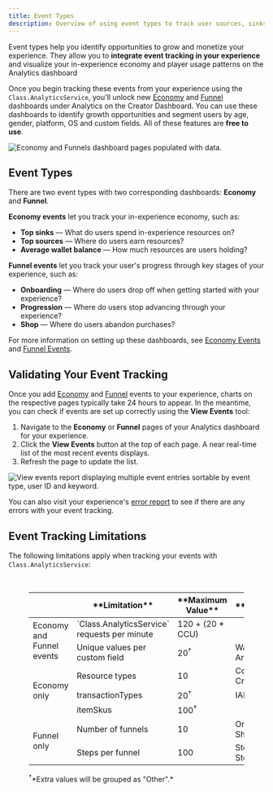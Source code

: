 ```yaml
---
title: Event Types
description: Overview of using event types to track user sources, sinks and milestones in your experience.
---
```


Event types help you identify opportunities to grow and monetize your experience. They allow you to **integrate event tracking in your experience** and visualize your in-experience economy and player usage patterns on the Analytics dashboard

Once you begin tracking these events from your experience using the `Class.AnalyticsService`, you'll unlock new [Economy](./economy-events.md) and [Funnel](./funnel-events.md) dashboards under Analytics on the Creator Dashboard. You can use these dashboards to identify growth opportunities and segment users by age, gender, platform, OS and custom fields. All of these features are **free to use**.

<img src="../../assets/analytics/event-types/Overview-Economy-Funnels.png" alt="Economy and Funnels dashboard pages populated with data."/>

## Event Types

There are two event types with two corresponding dashboards: **Economy** and **Funnel**.
<br />

**Economy events** let you track your in-experience economy, such as:

- **Top sinks** — What do users spend in-experience resources on?
- **Top sources** — Where do users earn resources?
- **Average wallet balance** — How much resources are users holding?

**Funnel events** let you track your user's progress through key stages of your experience, such as:

- **Onboarding** — Where do users drop off when getting started with your experience?
- **Progression** — Where do users stop advancing through your experience?
- **Shop** — Where do users abandon purchases?

For more information on setting up these dashboards, see [Economy Events](./economy-events.md) and [Funnel Events](./funnel-events.md).

## Validating Your Event Tracking

Once you add [Economy](./economy-events.md) and [Funnel](./funnel-events.md) events to your experience, charts on the respective pages typically take 24 hours to appear. In the meantime, you can check if events are set up correctly using the **View Events** tool:

1. Navigate to the **Economy** or **Funnel** pages of your Analytics dashboard for your experience.
2. Click the **View Events** button at the top of each page. A near real-time list of the most recent events displays.
3. Refresh the page to update the list.

<img src="../../assets/analytics/event-types/Event-Tracking.png" alt="View events report displaying multiple event entries sortable by event type, user ID and keyword."/>

You can also visit your experience's [error report](./error-report.md) to see if there are any errors with your event tracking.

## Event Tracking Limitations

The following limitations apply when tracking your events with `Class.AnalyticsService`:

<figure>
<br />
<table><thead>
  <tr>
    <th></th>
    <th>**Limitation**</th>
    <th>**Maximum Value**</th>
    <th>**Examples**</th>
  </tr></thead>
<tbody>
  <tr>
    <td rowspan="2">Economy and Funnel events</td>
    <td>`Class.AnalyticsService` requests per minute</td>
    <td>120 + (20 * CCU)</td>
    <td></td>
  </tr>
  <tr>
    <td>Unique values per custom field</td>
    <td>20<sup>&dagger;</sup></td>
    <td>Warrior, Mage, Archer</td>
  </tr>
  <tr>
    <td rowspan="3">Economy only</td>
    <td>Resource types</td>
    <td>10</td>
    <td>Coins, Gold, Credits</td>
  </tr>
  <tr>
    <td>transactionTypes</td>
    <td>20<sup>&dagger;</sup></td>
    <td>IAP, Gameplay</td>
  </tr>
  <tr>
    <td>itemSkus</td>
    <td>100<sup>&dagger;</sup></td>
    <td></td>
  </tr>
  <tr>
    <td rowspan="2">Funnel only</td>
    <td>Number of funnels</td>
    <td>10</td>
    <td>Onboarding, Shop</td>
  </tr>
  <tr>
    <td>Steps per funnel</td>
    <td>100</td>
    <td>Step 1, Step 2, Step 3</td>
  </tr>
</tbody>
</table>
<figcaption><sup>&dagger;</sup>*Extra values will be grouped as "Other".*</figcaption>
</figure>
